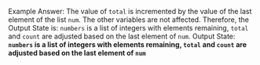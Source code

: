 Example Answer:
The value of `total` is incremented by the value of the last element of the list `num`. The other variables are not affected. Therefore, the Output State is: `numbers` is a list of integers with elements remaining, `total` and `count` are adjusted based on the last element of `num`.
Output State: **`numbers` is a list of integers with elements remaining, `total` and `count` are adjusted based on the last element of `num`**